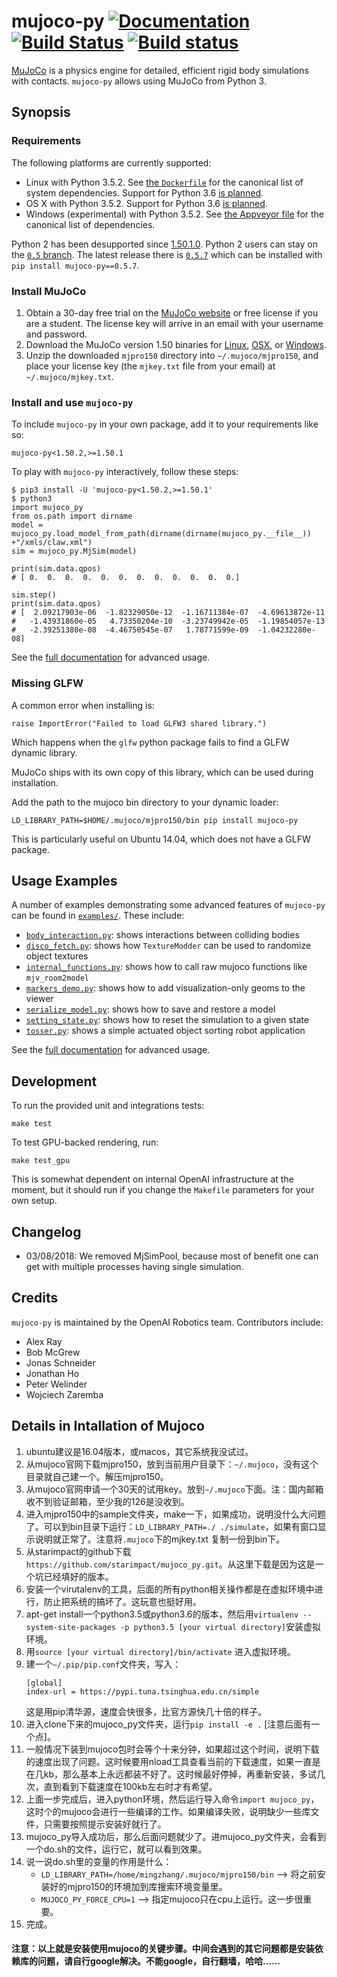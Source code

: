 # mujoco-py [![Documentation](https://img.shields.io/badge/docs-latest-brightgreen.svg?style=flat)](https://openai.github.io/mujoco-py/build/html/index.html) [![Build Status](https://travis-ci.org/openai/mujoco-py.svg?branch=master)](https://travis-ci.org/openai/mujoco-py) [![Build status](https://ci.appveyor.com/api/projects/status/iw52c0198j87s76w?svg=true)](https://ci.appveyor.com/project/wojzaremba/mujoco-py)

[MuJoCo](http://mujoco.org/) is a physics engine for detailed, efficient rigid body simulations with contacts. `mujoco-py` allows using MuJoCo from Python 3.

## Synopsis

### Requirements

The following platforms are currently supported:

- Linux with Python 3.5.2. See [the `Dockerfile`](Dockerfile) for the canonical list of system dependencies. Support for Python 3.6 [is planned](https://github.com/openai/mujoco-py/issues/52).
- OS X with Python 3.5.2. Support for Python 3.6 [is planned](https://github.com/openai/mujoco-py/issues/52).
- Windows (experimental) with Python 3.5.2. See [the Appveyor file](https://github.com/openai/mujoco-py/blob/master/.appveyor.yml#L16-L32) for the canonical list of dependencies.

Python 2 has been desupported since [1.50.1.0](https://github.com/openai/mujoco-py/releases/tag/1.50.1.0). Python 2 users can stay on the [`0.5` branch](https://github.com/openai/mujoco-py/tree/0.5). The latest release there is [`0.5.7`](https://github.com/openai/mujoco-py/releases/tag/0.5.7) which can be installed with `pip install mujoco-py==0.5.7`.

### Install MuJoCo

1. Obtain a 30-day free trial on the [MuJoCo website](https://www.roboti.us/license.html)
   or free license if you are a student.
   The license key will arrive in an email with your username and password.
2. Download the MuJoCo version 1.50 binaries for
   [Linux](https://www.roboti.us/download/mjpro150_linux.zip),
   [OSX](https://www.roboti.us/download/mjpro150_osx.zip), or
   [Windows](https://www.roboti.us/download/mjpro150_win64.zip).
3. Unzip the downloaded `mjpro150` directory into `~/.mujoco/mjpro150`,
   and place your license key (the `mjkey.txt` file from your email)
   at `~/.mujoco/mjkey.txt`.

### Install and use `mujoco-py`
To include `mujoco-py` in your own package, add it to your requirements like so:
```
mujoco-py<1.50.2,>=1.50.1
```
To play with `mujoco-py` interactively, follow these steps:
```
$ pip3 install -U 'mujoco-py<1.50.2,>=1.50.1'
$ python3
import mujoco_py
from os.path import dirname
model = mujoco_py.load_model_from_path(dirname(dirname(mujoco_py.__file__))  +"/xmls/claw.xml")
sim = mujoco_py.MjSim(model)

print(sim.data.qpos)
# [ 0.  0.  0.  0.  0.  0.  0.  0.  0.  0.  0.  0.]

sim.step()
print(sim.data.qpos)
# [  2.09217903e-06  -1.82329050e-12  -1.16711384e-07  -4.69613872e-11
#   -1.43931860e-05   4.73350204e-10  -3.23749942e-05  -1.19854057e-13
#   -2.39251380e-08  -4.46750545e-07   1.78771599e-09  -1.04232280e-08]
```

See the [full documentation](https://openai.github.io/mujoco-py/build/html/index.html) for advanced usage.

### Missing GLFW

A common error when installing is:

    raise ImportError("Failed to load GLFW3 shared library.")

Which happens when the `glfw` python package fails to find a GLFW dynamic library.

MuJoCo ships with its own copy of this library, which can be used during installation.

Add the path to the mujoco bin directory to your dynamic loader:

    LD_LIBRARY_PATH=$HOME/.mujoco/mjpro150/bin pip install mujoco-py

This is particularly useful on Ubuntu 14.04, which does not have a GLFW package.

## Usage Examples

A number of examples demonstrating some advanced features of `mujoco-py` can be found in [`examples/`](/./examples/). These include:
- [`body_interaction.py`](./examples/body_interaction.py): shows interactions between colliding bodies
- [`disco_fetch.py`](./examples/disco_fetch.py): shows how `TextureModder` can be used to randomize object textures
- [`internal_functions.py`](./examples/internal_functions.py): shows how to call raw mujoco functions like `mjv_room2model`
- [`markers_demo.py`](./examples/markers_demo.py): shows how to add visualization-only geoms to the viewer
- [`serialize_model.py`](./examples/serialize_model.py): shows how to save and restore a model
- [`setting_state.py`](./examples/setting_state.py):  shows how to reset the simulation to a given state
- [`tosser.py`](./examples/tosser.py): shows a simple actuated object sorting robot application

See the [full documentation](https://openai.github.io/mujoco-py/build/html/index.html) for advanced usage.

## Development

To run the provided unit and integrations tests:

```
make test
```

To test GPU-backed rendering, run:

```
make test_gpu
```

This is somewhat dependent on internal OpenAI infrastructure at the moment, but it should run if you change the `Makefile` parameters for your own setup.

## Changelog

- 03/08/2018: We removed MjSimPool, because most of benefit one can get with multiple processes having single simulation.

## Credits

`mujoco-py` is maintained by the OpenAI Robotics team. Contributors include:

- Alex Ray
- Bob McGrew
- Jonas Schneider
- Jonathan Ho
- Peter Welinder
- Wojciech Zaremba

## Details in Intallation of Mujoco
1. ubuntu建议是16.04版本，或macos，其它系统我没试过。
1. 从mujoco官网下载mjpro150，放到当前用户目录下：`~/.mujoco`，没有这个目录就自己建一个。解压mjpro150。
1. 从mujoco官网申请一个30天的试用key。放到`~/.mujoco`下面。注：国内邮箱收不到验证邮箱，至少我的126是没收到。
1. 进入mjpro150中的sample文件夹，make一下，如果成功，说明没什么大问题了。可以到bin目录下运行：`LD_LIBRARY_PATH=./ ./simulate`，如果有窗口显示说明就正常了。注意将`.mujoco`下的mjkey.txt 复制一份到bin下。
1. 从starimpact的github下载`https://github.com/starimpact/mujoco_py.git`。从这里下载是因为这是一个坑已经填好的版本。
1. 安装一个virutalenv的工具，后面的所有python相关操作都是在虚拟环境中进行，防止把系统的搞坏了。这玩意也挺好用。
1. apt-get install一个python3.5或python3.6的版本，然后用`virtualenv --system-site-packages -p python3.5 [your virtual directory]`安装虚拟环境。
1. 用`source [your virtual directory]/bin/activate` 进入虚拟环境。
1. 建一个`~/.pip/pip.conf`文件夹，写入：
    ```
    [global]
    index-url = https://pypi.tuna.tsinghua.edu.cn/simple
    ```
    这是用pip清华源，速度会快很多，比官方源快几十倍的样子。
1. 进入clone下来的mujoco_py文件夹，运行`pip install -e .`  [注意后面有一个点]。
1. 一般情况下装到mujoco包时会等个十来分钟，如果超过这个时间，说明下载的速度出现了问题。这时候要用nload工具查看当前的下载速度，如果一直是在几kb，那么基本上永远都装不好了。这时候最好停掉，再重新安装，多试几次，直到看到下载速度在100kb左右时才有希望。
1. 上面一步完成后，进入python环境，然后运行导入命令`import mujoco_py`，这时个的mujoco会进行一些编译的工作。如果编译失败，说明缺少一些库文件，只需要按照提示安装好就行了。
1. mujoco_py导入成功后，那么后面问题就少了。进mujoco_py文件夹，会看到一个do.sh的文件，运行它，就可以看到效果。
1. 说一说do.sh里的变量的作用是什么：
    - `LD_LIBRARY_PATH=/home/mingzhang/.mujoco/mjpro150/bin` —> 将之前安装好的mjpro150的环境加到库搜索环境变量里。
    - `MUJOCO_PY_FORCE_CPU=1` —> 指定mujoco只在cpu上运行。这一步很重要。
1. 完成。

#### 注意：以上就是安装使用mujoco的关键步骤。中间会遇到的其它问题都是安装依赖库的问题，请自行google解决。不能google，自行翻墙，哈哈……
